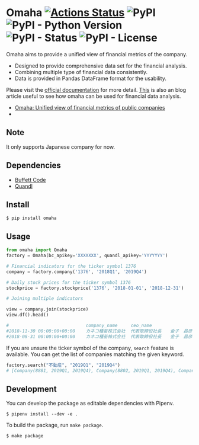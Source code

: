 # Omaha [![Actions Status](https://github.com/Lewuathe/omaha/workflows/test/badge.svg)](https://github.com/Lewuathe/omaha/actions) ![PyPI](https://img.shields.io/pypi/v/omaha) ![PyPI - Python Version](https://img.shields.io/pypi/pyversions/omaha) ![PyPI - Status](https://img.shields.io/pypi/status/omaha) ![PyPI - License](https://img.shields.io/pypi/l/omaha)

Omaha aims to provide a unified view of financial metrics of the company.

- Designed to provide comprehensive data set for the financial analysis.
- Combining multiple type of financial data consistently.
- Data is provided in Pandas DataFrame format for the usability.

Please visit the [official documentation](https://www.lewuathe.com/omaha/) for more detail. [This](https://www.lewuathe.com/omaha-lightweight-financial-data-collection-module.html) is also an blog article useful to see how omaha can be used for financial data analysis.

- [Omaha: Unified view of financial metrics of public companies](https://www.lewuathe.com/omaha-lightweight-financial-data-collection-module.html)
-
## Note

It only supports Japanese company for now.

## Dependencies

- [Buffett Code](https://www.buffett-code.com)
- [Quandl](https://www.quandl.com/)

## Install

```
$ pip install omaha
```

## Usage

```python
from omaha import Omaha
factory = Omaha(bc_apikey='XXXXXXX', quandl_apikey='YYYYYYY')

# Financial indicators for the ticker symbol 1376
company = factory.company('1376', '2018Q1', '2019Q4')

# Daily stock prices for the ticker symbol 1376
stockprice = factory.stockprice('1376', '2018-01-01', '2018-12-31')

# Joining multiple indicators

view = company.join(stockprice)
view.df().head()

#                             company_name     ceo_name                  headquarters_address        ...   Low         Close
#2018-11-30 00:00:00+00:00    カネコ種苗株式会社  代表取締役社長　　金子　昌彦   群馬県前橋市古市町一丁目50番地12 ...  1389.568777  1408.187823
#2018-08-31 00:00:00+00:00    カネコ種苗株式会社  代表取締役社長　　金子　昌彦   群馬県前橋市古市町一丁目50番地12 ...  1479.188532  1479.188532
```

If you are unsure the ticker symbol of the company, `search` feature is available. You can get the list of companies matching the given keyword.

```python
factory.search("不動産", "2019Q1", "2019Q4")
# [Company(8881, 2019Q1, 2019Q4), Company(8802, 2019Q1, 2019Q4), Company(3465, 2019Q1, 2019Q4),...]
```

## Development

You can develop the package as editable dependencies with Pipenv.

```
$ pipenv install --dev -e .
```

To build the package, run `make package`.

```
$ make package
```
